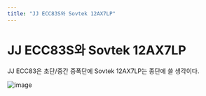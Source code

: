 ```yaml
---
title: "JJ ECC83S와 Sovtek 12AX7LP"
---
```

# JJ ECC83S와 Sovtek 12AX7LP

JJ ECC83은 초단/중간 증폭단에 Sovtek 12AX7LP는 종단에 쓸 생각이다.

![image](8212757f9927fcf8983389c0d49b9db1.jpg)


